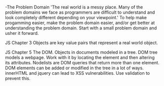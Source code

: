 -The Problem Domain
'The real world is a messy place.  Many of the problem domains we face as programmers are difficult to understand and look completely different depending on your viewpoint.'
To help make progamming easier, make the problem domain easier, and/or get better at understanding the problem domain. Start with a small problem domain and usher it forward.

JS Chapter 3
Objects are key value pairs that represent a real world object.

JS Chapter 5
The DOM. Objects in documents modeled in a tree. DOM tree models a webpage. Work with it by locating the element and then altering its attributes. Nodelists are DOM queries that return more than one element. DOM elements can be added or modified in the tree in a lot of ways. innerHTML and jquery can lead to XSS vulnerabilities. Use validation to prevent this.